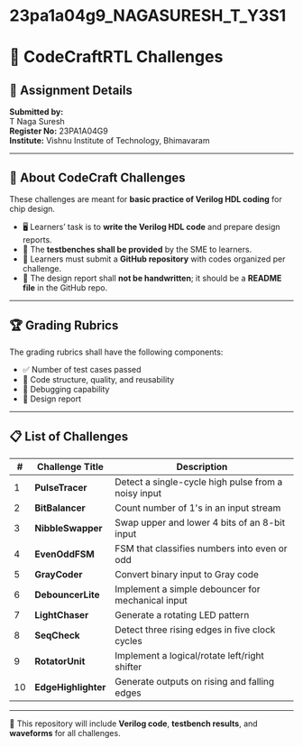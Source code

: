 # 23pa1a04g9_NAGASURESH_T_Y3S1
# 📘 CodeCraftRTL Challenges  

## 📝 Assignment Details  
**Submitted by:**  
T Naga Suresh  
**Register No:** 23PA1A04G9  
**Institute:** Vishnu Institute of Technology, Bhimavaram  

---

## 🎯 About CodeCraft Challenges  
These challenges are meant for **basic practice of Verilog HDL coding** for chip design.  

- 🖥️ Learners’ task is to **write the Verilog HDL code** and prepare design reports.  
- 🧪 The **testbenches shall be provided** by the SME to learners.  
- 📂 Learners must submit a **GitHub repository** with codes organized per challenge.  
- 📑 The design report shall **not be handwritten**; it should be a **README file** in the GitHub repo.  

---

## 🏆 Grading Rubrics  
The grading rubrics shall have the following components:  

- ✅ Number of test cases passed  
- 📐 Code structure, quality, and reusability  
- 🐞 Debugging capability  
- 📖 Design report  

---

## 📋 List of Challenges  

| #  | Challenge Title     | Description |
|----|--------------------|-------------|
| 1  | **PulseTracer**     | Detect a single-cycle high pulse from a noisy input |
| 2  | **BitBalancer**     | Count number of 1's in an input stream |
| 3  | **NibbleSwapper**   | Swap upper and lower 4 bits of an 8-bit input |
| 4  | **EvenOddFSM**      | FSM that classifies numbers into even or odd |
| 5  | **GrayCoder**       | Convert binary input to Gray code |
| 6  | **DebouncerLite**   | Implement a simple debouncer for mechanical input |
| 7  | **LightChaser**     | Generate a rotating LED pattern |
| 8  | **SeqCheck**        | Detect three rising edges in five clock cycles |
| 9  | **RotatorUnit**     | Implement a logical/rotate left/right shifter |
| 10 | **EdgeHighlighter** | Generate outputs on rising and falling edges |

---

🚀 This repository will include **Verilog code**, **testbench results**, and **waveforms** for all challenges.
```
